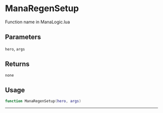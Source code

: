 # ManaRegenSetup
Function name in ManaLogic.lua
## Parameters
`hero`, `args`
## Returns
`none`
## Usage
```lua
function ManaRegenSetup(hero, args)
```
---
